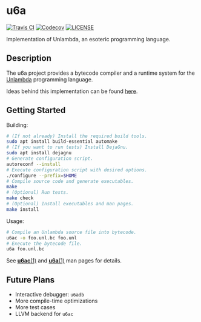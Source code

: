 # u6a

[![Travis CI](https://travis-ci.com/esolangs/u6a.svg)](https://travis-ci.com/esolangs/u6a)
[![Codecov](https://codecov.io/gh/esolangs/u6a/branch/master/graphs/badge.svg)](https://codecov.io/gh/esolangs/u6a)
[![LICENSE](https://img.shields.io/badge/licence-GPLv3-blue.svg)](LICENSE)

Implementation of Unlambda, an esoteric programming language.

## Description

The u6a project provides a bytecode compiler and a runtime system for the [Unlambda](http://www.madore.org/~david/programs/unlambda/) programming language.

Ideas behind this implementation can be found [here](https://github.com/esolangs/u6a/wiki/Developer's-Notes-on-Implementing-Unlambda).

## Getting Started

Building:

```bash
# (If not already) Install the required build tools.
sudo apt install build-essential automake
# (If you want to run tests) Install DejaGnu.
sudo apt install dejagnu
# Generate configuration script.
autoreconf --install
# Execute configuration script with desired options.
./configure --prefix=$HOME
# Compile source code and generate executables.
make
# (Optional) Run tests.
make check
# (Optional) Install executables and man pages.
make install
```

Usage:

```bash
# Compile an Unlambda source file into bytecode.
u6ac -o foo.unl.bc foo.unl
# Execute the bytecode file.
u6a foo.unl.bc
```

See [**u6ac**(1)](man/u6ac.1) and [**u6a**(1)](man/u6a.1) man pages for details.

## Future Plans

* Interactive debugger: `u6adb`
* More compile-time optimizations
* More test cases
* LLVM backend for `u6ac`
